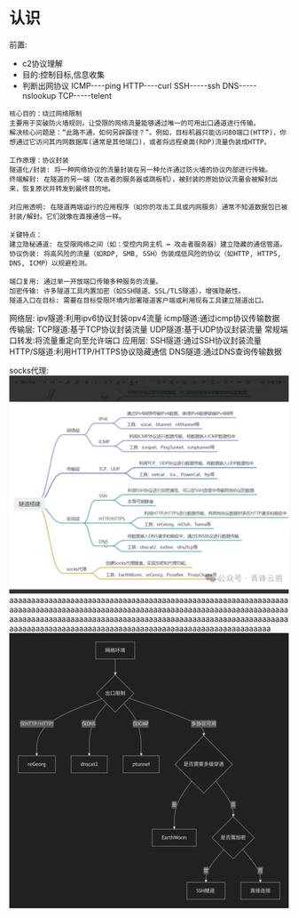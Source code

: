 # 认识
前置:
* c2协议理解
* 目的:控制目标,信息收集
* 判断出网协议
ICMP----ping
HTTP----curl
SSH-----ssh
DNS-----nslookup
TCP-----telent


```
​核心目的：绕过网络限制​
主要用于突破防火墙规则，让受限的网络流量能够通过唯一的可用出口通道进行传输。
解决核心问题是：​​“此路不通，如何另辟蹊径？”​。例如，目标机器只能访问80端口(HTTP)，你想通过它访问其内网数据库(通常是其他端口)，或者将远程桌面(RDP)流量伪装成HTTP。

​工作原理：协议封装​
​隧道化/封装:​​ 将一种网络协议的流量封装在另一种允许通过防火墙的协议内部进行传输。
​终端解封:​​ 在隧道的另一端（攻击者的服务器或跳板机），被封装的原始协议流量会被解封出来，恢复原状并转发到最终目的地。

​对应用透明:​​ 在隧道两端运行的应用程序（如你的攻击工具或内网服务）通常不知道数据包已被封装/解封。它们就像在直接通信一样。

​关键特点：​​
​建立隐秘通道:​​ 在受限网络之间（如：受控内网主机 ↔ 攻击者服务器）建立隐藏的通信管道。
​协议伪装:​​ 将高风险的流量（如RDP, SMB, SSH）伪装成低风险的协议（如HTTP, HTTPS, DNS, ICMP）以规避检测。

​端口复用:​​ 通过单一开放端口传输多种服务的流量。
​加密传输:​​ 许多隧道工具内置加密（如SSH隧道、SSL/TLS隧道），增强隐蔽性。
​隧道入口在目标:​​ 需要在目标受限环境内部署隧道客户端或利用现有工具建立隧道出口。
```

网络层:
    ipv隧道:利用ipv6协议封装opv4流量
    icmp隧道:通过icmp协议传输数据
传输层:
    TCP隧道:基于TCP协议封装流量
    UDP隧道:基于UDP协议封装流量
    常规端口转发:将流量重定向至允许端口
应用层:
    SSH隧道:通过SSH协议封装流量
    HTTP/S隧道:利用HTTP/HTTPS协议隐藏通信
    DNS隧道:通过DNS查询传输数据
    

socks代理:
    ![](vx_images/555136267376665.png)
aaaaaaaaaaaaaaaaaaaaaaaaaaaaaaaaaaaaaaaaaaaaaaaaaaaaaaaaaaaaaaaaaaaaaaaaaaaaaaaaaaaaaaaaaaaaaaaaaaaaaaaaaaaaaaaaaaaaaaaaaaaaaaaaaaaaaaaaaaaaaaaaaaaaaaaaaaaaaaaaaaaaaaaaaaaaaaaaaaaaaaaaaaaaaaaaaaaaaaaaaaaaaaaaaaaaaaaaaaaaaaaaaaaaaaaaaaaaaaaaaaaaaaaaaaaa
![](vx_images/1491675851598.png)